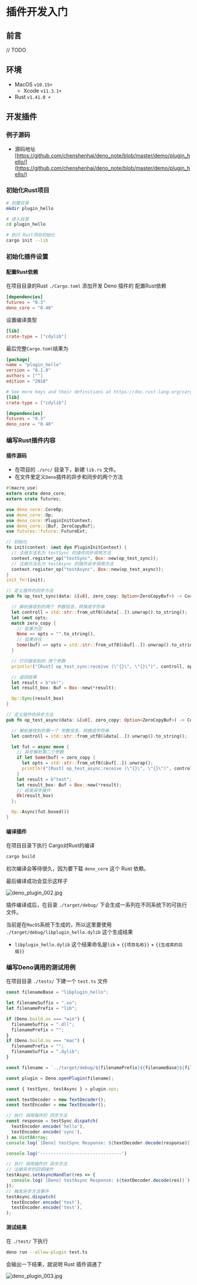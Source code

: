 # 插件开发入门

## 前言

// TODO

## 环境

- MacOS `v10.15+`
  - Xcode `v11.3.1+`
- Rust `v1.41.0 +`

## 开发插件

### 例子源码

- 源码地址 [https://github.com/chenshenhai/deno_note/blob/master/demo/plugin_hello/](https://github.com/chenshenhai/deno_note/blob/master/demo/plugin_hello/)

### 初始化Rust项目

```sh
# 创建目录
mkdir plugin_hello

# 进入目录
cd plugin_hello

# 执行 Rust项目初始化
cargo init --lib
```

### 初始化插件设置

#### 配置Rust依赖

在项目目录的Rust `./Cargo.toml` 添加开发 Deno 插件的 配置Rust依赖

```toml
[dependencies]
futures = "0.3"
deno_core = "0.40"
```

设置编译类型

```toml
[lib]
crate-type = ["cdylib"]
```

最后完整`Cargo.toml`结果为 

```toml
[package]
name = "plugin_hello"
version = "0.1.0"
authors = [""]
edition = "2018"

# See more keys and their definitions at https://doc.rust-lang.org/cargo/reference/manifest.html
[lib]
crate-type = ["cdylib"]

[dependencies]
futures = "0.3"
deno_core = "0.40"
```

### 编写Rust插件内容

#### 插件源码

- 在项目的 `./src/` 目录下，新建 `lib.rs` 文件。
- 在文件里定义`Deno`插件的异步和同步的两个方法

```rs
#[macro_use]
extern crate deno_core;
extern crate futures;

use deno_core::CoreOp;
use deno_core::Op;
use deno_core::PluginInitContext;
use deno_core::{Buf, ZeroCopyBuf};
use futures::future::FutureExt;

// 初始化
fn init(context: &mut dyn PluginInitContext) {
  // 注册方法名为 testSync 的插件同步调用方法
  context.register_op("testSync", Box::new(op_test_sync));
  // 注册方法名为 testAsync 的插件异步调用方法
  context.register_op("testAsync", Box::new(op_test_async));
}
init_fn!(init);

// 定义插件的同步方法
pub fn op_test_sync(data: &[u8], zero_copy: Option<ZeroCopyBuf>) -> CoreOp {

  // 解析接收到的两个 参数信息，转换成字符串
  let controll = std::str::from_utf8(&data[..]).unwrap().to_string();
  let &mut opts;
  match zero_copy {
    // 如果为空
    None => opts = "".to_string(), 
    // 如果存在
    Some(buf) => opts = std::str::from_utf8(&buf[..]).unwrap().to_string(), 
  }

  // 打印接收到的 两个参数
  println!("[Rust] op_test_sync:receive (\"{}\", \"{}\")", controll, opts);

  // 返回结果
  let result = b"ok!";
  let result_box: Buf = Box::new(*result);

  Op::Sync(result_box)
}

// 定义插件的异步方法
pub fn op_test_async(data: &[u8], zero_copy: Option<ZeroCopyBuf>) -> CoreOp {

  // 解析接收到的第一个 参数信息，转换成字符串
  let controll = std::str::from_utf8(&data[..]).unwrap().to_string();

  let fut = async move {
    // 异步解析第二个参数
    if let Some(buf) = zero_copy {
      let opts = std::str::from_utf8(&buf[..]).unwrap();
      println!("[Rust] op_test_async:receive (\"{}\", \"{}\")", controll, opts);
    }
    let result = b"test";
    let result_box: Buf = Box::new(*result);
    // 结束异步操作
    Ok(result_box)
  };

  Op::Async(fut.boxed())
}
```

#### 编译插件

在项目目录下执行 Cargo对Rust的编译

```sh
cargo build
```

初次编译会等待很久，因为要下载 `deno_core` 这个 Rust 依赖。


最后编译成功会显示这样子 

![deno_plugin_002.jpg](./../image/deno_plugin_dev_002.jpg)

插件编译成后，在目录 `./target/debug/` 下会生成一系列在不同系统下的可执行文件。

当前是在`MacOS`系统下生成的，所以这里要使用 `./target/debug/libplugin_hello.dylib` 这个生成结果

- `libplugin_hello.dylib` 这个结果命名是`lib` + `{{项目名称}}` + `{{生成库的后缀}}`

### 编写Deno调用的测试用例

在项目目录 `./tests/` 下建一个 `test.ts` 文件


```js
const filenameBase = "libplugin_hello";

let filenameSuffix = ".so";
let filenamePrefix = "lib";

if (Deno.build.os === "win") {
  filenameSuffix = ".dll";
  filenamePrefix = "";
}
if (Deno.build.os === "mac") {
  filenamePrefix = "";
  filenameSuffix = ".dylib";
}

const filename = `../target/debug/${filenamePrefix}${filenameBase}${filenameSuffix}`;

const plugin = Deno.openPlugin(filename);

const { testSync, testAsync } = plugin.ops;

const textDecoder = new TextDecoder();
const textEncoder = new TextEncoder();

// 执行 调用插件的 同步方法
const response = testSync.dispatch(
  textEncoder.encode('hello'),
  textEncoder.encode('sync'),
) as Uint8Array;
console.log(`[Deno] testSync Response: ${textDecoder.decode(response)}`);

console.log('-------------------------------')

// 执行 调用插件的 异步方法
// 注册异步的回调操作
testAsync.setAsyncHandler(res => {
  console.log(`[Deno] testAsync Response: ${textDecoder.decode(res)}`);
});
// 触发异步方法事件
testAsync.dispatch(
  textEncoder.encode('test'),
  textEncoder.encode('test'),
);

```


#### 测试结果

在 `./test/` 下执行

```sh
deno run --allow-plugin test.ts 
```

会输出一下结果，就说明 Rust 插件调通了

![deno_plugin_003.jpg](./../image/deno_plugin_dev_003.jpg)

